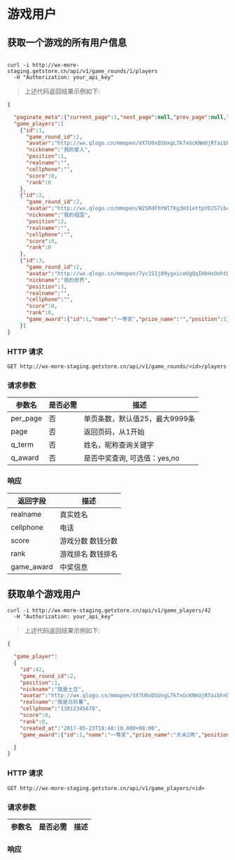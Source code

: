 # 游戏用户

## 获取一个游戏的所有用户信息

```shell

curl -i http://wx-more-staging.getstore.cn/api/v1/game_rounds/1/players
  -H "Authorization: your_api_key"

```
> 上述代码返回结果示例如下:

```json
{

  "paginate_meta":{"current_page":1,"next_page":null,"prev_page":null,"total_pages":1,"total_count":3},
  "game_players":[
    {"id":1,
      "game_round_id":2,
      "avatar":"http://wx.qlogo.cn/mmopen/VX7U0xDSUxgL7k7xGcKNmUjRTaibhnbMXGwbiaB0HuBicvH3HCuhAicf1k5wz7t9b9QBFicATSdqQu13WtDEVmmfM3ibAiatEUEDsmk/0",
      "nickname":"我的爱人",
      "position":1,
      "realname":"",
      "cellphone":"",
      "score":0,
      "rank":0
    },
    {"id":2,
      "game_round_id":2,
      "avatar":"http://wx.qlogo.cn/mmopen/W2SRdFhYWlTKg3H31ettpYDJS7ibcseKuMXUPDIlTCItEdmGJqMfQE24Hic01YbKRb77cvhMZtguo4ibQEwMEmM3j9fOjXgiaqIh/0",
      "nickname":"我的祖国",
      "position":2,
      "realname":"",
      "cellphone":"",
      "score":0,
      "rank":0
    },
    {"id":3,
      "game_round_id":2,
      "avatar":"http://wx.qlogo.cn/mmopen/7yc1S1j89ygxiceUgQqIHbHxOnhtDtKbC7yUCWJ2Oia5hKRsDe9RgPEAnalZ1s7e5qvp0WXf0qPdZPAicMv9G8vf6EibqBcNhLgR/0",
      "nickname":"我的世界",
      "position":3,
      "realname":"",
      "cellphone":"",
      "score":0,
      "rank":0,
      "game_award":{"id":1,"name":"一等奖","prize_name":"","position":1}
    }]
}
```

### HTTP 请求

`GET http://wx-more-staging.getstore.cn/api/v1/game_rounds/<id>/players`

### 请求参数

参数名 | 是否必需 | 描述
-----| --------| -------
per_page   |  否   | 单页条数，默认值25，最大9999条|
page       |  否   | 返回页码，从1开始|
q_term     |  否   | 姓名，昵称查询关键字|
q_award    |  否   | 是否中奖查询, 可选值：yes,no|

### 响应
返回字段 |  描述
-----| -------
realname | 真实姓名
cellphone | 电话
score | 游戏分数 数钱分数
rank | 游戏排名 数钱排名
game_award| 中奖信息

## 获取单个游戏用户

```shell
curl -i http://wx-more-staging.getstore.cn/api/v1/game_players/42
  -H "Authorization: your_api_key"

```
> 上述代码返回结果示例如下:

```json
{

  "game_player":
  {
    "id":42,
    "game_round_id":2,
    "position":1,
    "nickname":"我是土豆",
    "avatar":"http://wx.qlogo.cn/mmopen/VX7U0xDSUxgL7k7xGcKNmUjRTaibhnbMXGwbiaB0HuBicvH3HCuhAicf1k5wz7t9b9QBFicATSdqQu13WtDEVmmfM3ibAiatEUEDsmk/0",
    "realname":"我是马铃薯",
    "cellphone":"13812345678",
    "score":0,
    "rank":0,
    "created_at":"2017-05-23T18:48:10.000+08:00",
    "game_award":{"id":1,"name":"一等奖","prize_name":"大米2两","position":1}

  }
}
```

### HTTP 请求

`GET http://wx-more-staging.getstore.cn/api/v1/game_players/<id>`

### 请求参数

参数名 | 是否必需 | 描述
-----| --------| -------

### 响应
